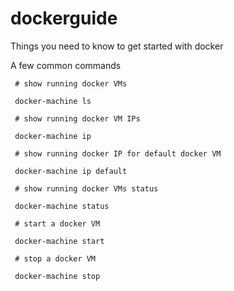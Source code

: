 # dockerguide
Things you need to know to get started with docker

A few common commands
     
     # show running docker VMs
     
     docker-machine ls 
     
     # show running docker VM IPs
     
     docker-machine ip 
     
     # show running docker IP for default docker VM
     
     docker-machine ip default 
     
     # show running docker VMs status
     
     docker-machine status 
     
     # start a docker VM
     
     docker-machine start
     
     # stop a docker VM
     
     docker-machine stop
  
